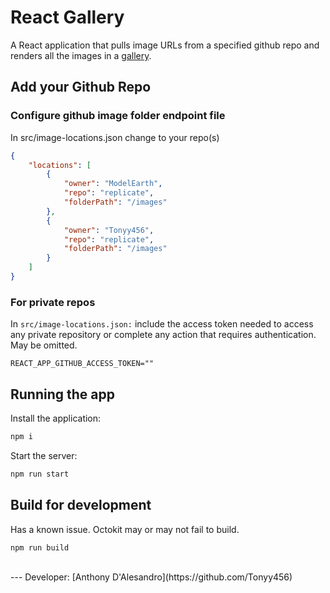# React Gallery 
  
A React application that pulls image URLs from a specified github repo and renders all the images in a [gallery](view).

## Add your Github Repo

### Configure github image folder endpoint file

In src/image-locations.json change to your repo(s)

```json
{
    "locations": [
        {
            "owner": "ModelEarth",
            "repo": "replicate",
            "folderPath": "/images"
        },
        {
            "owner": "Tonyy456",
            "repo": "replicate",
            "folderPath": "/images"
        }
    ]
}
```

### For private repos

In `src/image-locations.json:` include the access token needed to access any private repository or complete any action that requires authentication. May be omitted.

```env
REACT_APP_GITHUB_ACCESS_TOKEN=""
```



## Running the app

Install the application:

```sh
npm i
```

Start the server:
```sh
npm run start
```

## Build for development

Has a known issue. Octokit may or may not fail to build.

```sh
npm run build
```
<br>
---
Developer: [Anthony D'Alesandro](https://github.com/Tonyy456)
